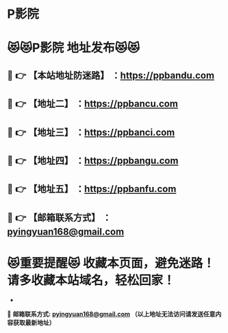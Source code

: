 # P影院
:heart_eyes_cat::heart_eyes_cat:P影院 地址发布:heart_eyes_cat::heart_eyes_cat:
==
:kiss: :point_right: 【本站地址防迷路】 ：https://ppbandu.com
------
:kiss: :point_right: 【地址二】 ：https://ppbancu.com
------
:kiss: :point_right: 【地址三】 ：https://ppbanci.com
------
:kiss: :point_right: 【地址四】 ：https://ppbangu.com
------
:kiss: :point_right: 【地址五】 ：https://ppbanfu.com
------
:kiss: :point_right: 【邮箱联系方式】 ：pyingyuan168@gmail.com
------
:heart_eyes_cat:重要提醒:heart_eyes_cat: 收藏本页面，避免迷路！请多收藏本站域名，轻松回家！
==

-

:love_letter: __邮箱联系方式: pyingyuan168@gmail.com （以上地址无法访问请发送任意内容获取最新地址）__
